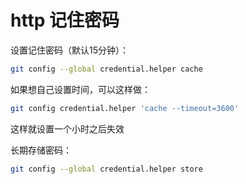 # http 记住密码

设置记住密码（默认15分钟）：

```sh
git config --global credential.helper cache
```

如果想自己设置时间，可以这样做：

```sh
git config credential.helper 'cache --timeout=3600'
```

这样就设置一个小时之后失效

长期存储密码：

```sh
git config --global credential.helper store
```